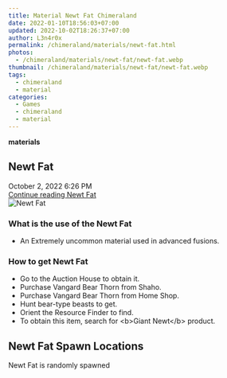 ```yaml
---
title: Material Newt Fat Chimeraland
date: 2022-01-10T18:56:03+07:00
updated: 2022-10-02T18:26:37+07:00
author: L3n4r0x
permalink: /chimeraland/materials/newt-fat.html
photos:
  - /chimeraland/materials/newt-fat/newt-fat.webp
thumbnail: /chimeraland/materials/newt-fat/newt-fat.webp
tags:
  - chimeraland
  - material
categories:
  - Games
  - chimeraland
  - material
---
```


<section id="bootstrap-wrapper">
  <link
    rel="stylesheet"
    href="https://rawcdn.githack.com/dimaslanjaka/Web-Manajemen/870a349/css/bootstrap-5-3-0-alpha3-wrapper.css"
  />
  <div
    class="row g-0 border rounded overflow-hidden flex-md-row mb-4 shadow-sm position-relative"
  >
    <div class="col p-4 d-flex flex-column position-static">
      <strong class="d-inline-block mb-2 text-success">materials</strong>
      <h2 class="mb-0">Newt Fat</h2>
      <div class="mb-1 text-muted">October 2, 2022 6:26 PM</div>
      <a
        href="/chimeraland/materials/newt-fat.html"
        class="stretched-link d-none text-primary"
        >Continue reading Newt Fat</a
      >
    </div>
    <div class="col-auto d-none d-lg-block">
      <img src="/chimeraland/materials/newt-fat/newt-fat.webp" alt="Newt Fat" />
    </div>
  </div>
  <div class="row">
    <div class="col-lg-6 col-12 mb-2">
      <div class="card bg-dark text-light">
        <div class="card-body">
          <h3 class="card-title">What is the use of the Newt Fat</h3>
          <div class="card-text">
            <ul>
              <li>An Extremely uncommon material used in advanced fusions.</li>
            </ul>
          </div>
        </div>
      </div>
    </div>
    <div class="col-lg-6 col-12 mb-2">
      <div class="card bg-dark text-light">
        <div class="card-body">
          <h3 class="card-title">How to get Newt Fat</h3>
          <div class="card-text">
            <ul>
              <li>Go to the Auction House to obtain it.</li>
              <li>Purchase Vangard Bear Thorn from Shaho.</li>
              <li>Purchase Vangard Bear Thorn from Home Shop.</li>
              <li>Hunt bear-type beasts to get.</li>
              <li>Orient the Resource Finder to find.</li>
              <li>
                To obtain this item, search for &lt;b&gt;Giant Newt&lt;/b&gt;
                product.
              </li>
            </ul>
          </div>
        </div>
      </div>
    </div>
    <div class="col-12 mb-2">
      <h2>Newt Fat Spawn Locations</h2>
      <p>Newt Fat is randomly spawned</p>
    </div>
  </div>
</section>